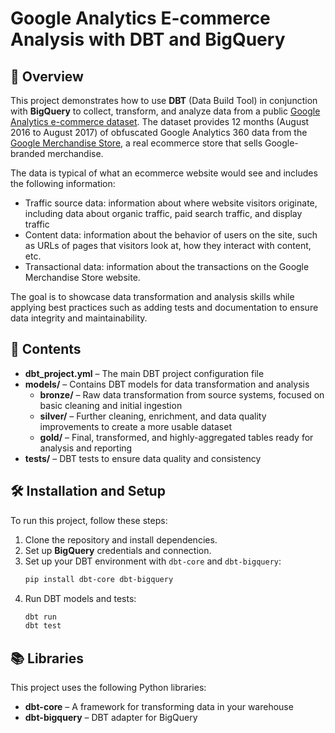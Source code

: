 # Google Analytics E-commerce Analysis with DBT and BigQuery

## 📌 Overview  
This project demonstrates how to use **DBT** (Data Build Tool) in conjunction with **BigQuery** to collect, transform, and analyze data from a public [Google Analytics e-commerce dataset](https://support.google.com/analytics/answer/3437719?hl=en). The dataset provides 12 months (August 2016 to August 2017) of obfuscated Google Analytics 360 data from the [Google Merchandise Store](https://www.googlemerchandisestore.com/shop.axd/Home?utm_source=Partners&utm_medium=affiliate&utm_campaign=Data%20Share%20Promo), a real ecommerce store that sells Google-branded merchandise.

The data is typical of what an ecommerce website would see and includes the following information:

- Traffic source data: information about where website visitors originate, including data about organic traffic, paid search traffic, and display traffic
- Content data: information about the behavior of users on the site, such as URLs of pages that visitors look at, how they interact with content, etc.
- Transactional data: information about the transactions on the Google Merchandise Store website.

The goal is to showcase data transformation and analysis skills while applying best practices such as adding tests and documentation to ensure data integrity and maintainability.

## 📂 Contents  
- **dbt_project.yml** – The main DBT project configuration file  
- **models/** – Contains DBT models for data transformation and analysis  
    - **bronze/** – Raw data transformation from source systems, focused on basic cleaning and initial ingestion  
    - **silver/** – Further cleaning, enrichment, and data quality improvements to create a more usable dataset  
    - **gold/** – Final, transformed, and highly-aggregated tables ready for analysis and reporting  
- **tests/** – DBT tests to ensure data quality and consistency

## 🛠️ Installation and Setup  

To run this project, follow these steps:

1. Clone the repository and install dependencies.
2. Set up **BigQuery** credentials and connection.
3. Set up your DBT environment with `dbt-core` and `dbt-bigquery`:
   ```bash
   pip install dbt-core dbt-bigquery
   ```
4. Run DBT models and tests:
   ```bash
   dbt run
   dbt test
   ```

## 📚 Libraries  
This project uses the following Python libraries:

- **dbt-core** – A framework for transforming data in your warehouse  
- **dbt-bigquery** – DBT adapter for BigQuery  

